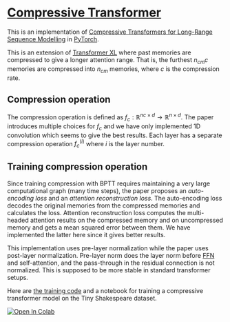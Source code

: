 # [Compressive Transformer](https://nn.labml.ai/transformers/compressive/index.html)

This is an implementation of
[Compressive Transformers for Long-Range Sequence Modelling](https://arxiv.org/abs/1911.05507)
in [PyTorch](https://pytorch.org).

This is an extension of [Transformer XL](https://nn.labml.ai/transformers/xl/index.html) where past memories
are compressed to give a longer attention range.
That is, the furthest $n_{cm} c$ memories are compressed into
$n_{cm}$ memories, where $c$ is the compression rate.

## Compression operation

The compression operation is defined as
$f_c: \mathbb{R}^{nc \times d} \rightarrow \mathbb{R}^{n \times d}$.
The paper introduces multiple choices for $f_c$ and we have only implemented
1D convolution which seems to give the best results.
Each layer has a separate compression operation $f_c^{(i)}$ where
$i$ is the layer number.

## Training compression operation

Since training compression with BPTT requires maintaining
a very large computational graph (many time steps), the paper proposes
an *auto-encoding loss* and an *attention reconstruction loss*.
The auto-encoding loss decodes the original memories from the compressed memories
and calculates the loss.
Attention reconstruction loss computes the multi-headed attention results
on the compressed memory and on uncompressed memory and gets a mean squared error
between them.
We have implemented the latter here since it gives better results.

This implementation uses pre-layer normalization
while the paper uses post-layer normalization.
Pre-layer norm does the layer norm before [FFN](../feedforward.html) and
self-attention, and the pass-through in the residual connection is not normalized.
This is supposed to be more stable in standard transformer setups.

Here are [the training code](https://nn.labml.ai/transformers/compressive/experiment.html) and a notebook for training a compressive transformer
model on the Tiny Shakespeare dataset.

[![Open In Colab](https://colab.research.google.com/assets/colab-badge.svg)](https://colab.research.google.com/github/labmlai/annotated_deep_learning_paper_implementations/blob/master/labml_nn/transformers/compressive/experiment.ipynb)
